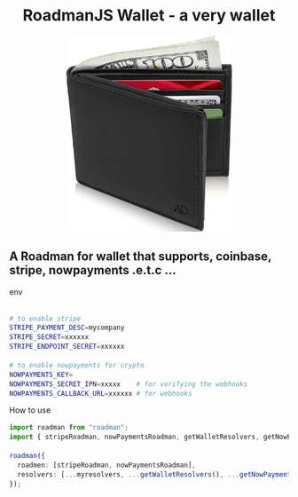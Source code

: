 
<p align="center">
  <h1 align="center"> RoadmanJS Wallet - a very wallet </h1>
</p>

<div align="center">
<img src="./docs/wallet.jpg" width="300" />
</div>



## A Roadman for wallet that supports, coinbase, stripe, nowpayments .e.t.c ...

env

```sh

# to enable stripe
STRIPE_PAYMENT_DESC=mycompany
STRIPE_SECRET=xxxxxx
STRIPE_ENDPOINT_SECRET=xxxxxx

# to enable nowpayments for crypto
NOWPAYMENTS_KEY=
NOWPAYMENTS_SECRET_IPN=xxxxx    # for verifying the webhooks
NOWPAYMENTS_CALLBACK_URL=xxxxxx # for webhooks
```

How to use

```ts
import roadman from "roadman";
import { stripeRoadman, nowPaymentsRoadman, getWalletResolvers, getNowPaymentsResolvers} from "@roadmanjs/wallet"

roadman({
  roadmen: [stripeRoadman, nowPaymentsRoadman],
  resolvers: [...myresolvers, ...getWalletResolvers(), ...getNowPaymentsResolvers()]
});
```
